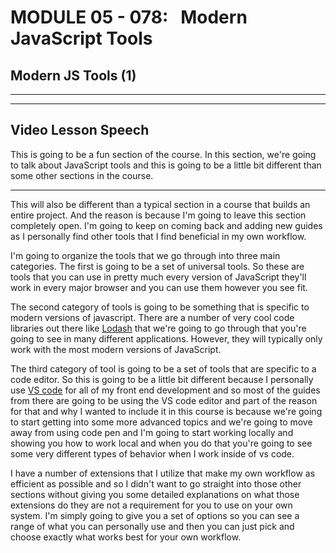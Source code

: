 # MODULE 05 - 078:   Modern JavaScript Tools

## Modern JS Tools (1)

****

****

## Video Lesson Speech

This is going to be a fun section of the course. In this section, we're 
going to talk about JavaScript tools and this is going to be a little 
bit different than some other sections in the course.

****

This will also be different than a typical section in a course that builds an entire project. And the reason is because I'm going to leave this section completely open. I'm going to keep on coming back and adding new guides as I personally find other tools that I find beneficial in my own workflow. 

I'm going to organize the tools that we go through into three main categories. The first is going to be a set of universal tools. So these are tools that you can use in pretty much every version of JavaScript they'll work in every major browser and you can use them however you see fit. 

The second category of tools is going to be something that is specific to modern versions of javascript. There are a number of very cool code libraries out there like [Lodash](https://lodash.com/) that we're going to go through that you're going to see in many different applications. However, they will typically only work with the most modern versions of JavaScript. 

The third category of tool is going to be a set of tools that are specific to a code editor. So this is going to be a little bit different because I personally use [VS code](https://code.visualstudio.com/?wt.mc_id=adw-brandcore-editor&gclid=EAIaIQobChMI6v3epfvk2AIVhVp-Ch3SZwnLEAAYASAAEgJOrvD_BwE) for all of my front end development and so most of the guides from there are going to be using the VS code editor and part of the reason for that and why I wanted to include it in this course is because we're going to start getting into some more advanced topics and we're going to move away from using code pen and I'm going to start working locally and showing you how to work local and when you do that you're going to see some very different types of behavior when I work inside of vs code. 

I have a number of extensions that I utilize that make my own workflow as efficient as possible and so I didn't want to go straight into those other sections without giving you some detailed explanations on what those extensions do they are not a requirement for you to use on your own system. I'm simply going to give you a set of options so you can see a range of what you can personally use and then you can just pick and choose exactly what works best for your own workflow.
